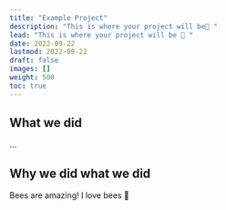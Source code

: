 ```yaml
---
title: "Example Project"
description: "This is where your project will be🤩 "
lead: "This is where your project will be 🤩 "
date: 2022-09-22
lastmod: 2022-09-22
draft: false
images: []
weight: 500
toc: true
---
```


## What we did

...

## Why we did what we did

Bees are amazing! I love bees 🥰
